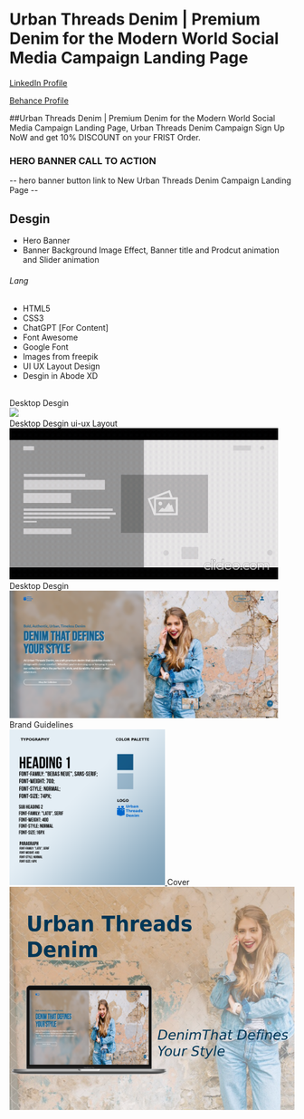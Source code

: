 # Urban Threads Denim | Premium Denim for the Modern World Social Media Campaign Landing Page
<a href="https://www.linkedin.com/in/dharmendraverma95/" target="_blank">LinkedIn Profile </a>

<a href="https://www.behance.net/dhirukumar" target="_blank">Behance Profile </a>

##Urban Threads Denim | Premium Denim for the Modern World Social Media Campaign Landing Page, Urban Threads Denim Campaign Sign Up NoW and get 10% DISCOUNT on your FRIST Order.

### HERO BANNER CALL TO ACTION
-- hero banner button link to New Urban Threads Denim Campaign Landing Page --

## Desgin 
<ul>
  <li>Hero Banner</li>
  <li>Banner Background Image Effect, Banner title and Prodcut animation and Slider animation </li>
</ul>


###### Lang
<ul>
  <li>HTML5</li>
  <li>CSS3</li>
  <li>ChatGPT [For Content]</li>
  <li>Font Awesome</li>
  <li>Google Font</li>
  <li>Images from freepik</li>
  <li>UI UX Layout Design</li>
  <li>Desgin in Abode XD</li>
</ul>


<br>
<span>Desktop Desgin</span><br/>
<a href="https://www.behance.net/gallery/214199015/Urban-Threads-Denim-Landing-Page" target="_blank" >
<img src="./img/landing-page.gif" width="575px"/>
</a>

 <br />
<span>Desktop Desgin ui-ux Layout</span><br/>
<a href="https://www.behance.net/gallery/214199015/Urban-Threads-Denim-Landing-Page" target="_blank" >
<img src="./img/ui-ux-laytout-landing-page.gif" width="475px"/>
</a>

 <br />
<span>Desktop Desgin</span><br/>
<a href="https://www.behance.net/gallery/214199015/Urban-Threads-Denim-Landing-Page" target="_blank" >
<img src="./img/landing-page.png" width="475px"/>
</a>
<br />
<span>Brand Guidelines</span><br/>
<a href="https://www.behance.net/gallery/214199015/Urban-Threads-Denim-Landing-Page" target="_blank" >
<img src="./img/BG.png" width="275px"/>
</a>
<span>Cover</span><br/>
<a href="https://www.behance.net/gallery/214199015/Urban-Threads-Denim-Landing-Page" target="_blank" >
<img src="./img/cover.png" width="575px"/>
</a>




